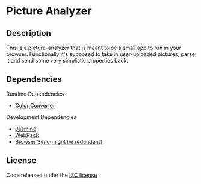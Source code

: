 # Picture Analyzer


## Description

This is a picture-analyzer that is meant to be a small app to run in your browser. Functionally it's supposed to take in user-uploaded pictures, parse it and send some very simplistic properties back.


## Dependencies

Runtime Dependencies
- [Color Converter](https://www.npmjs.com/package/color-convert)

Development Dependencies
- [Jasmine](https://jasmine.github.io/)
- [WebPack](https://webpack.js.org/)
- [Browser Sync(might be redundant)](https://browsersync.io/)

## License

Code released under the [ISC license](https://opensource.org/licenses/ISC)

